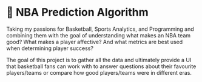 # 🏀 NBA Prediction Algorithm
Taking my passions for Basketball, Sports Analytics, and Programming and combining them with the goal of understanding what makes an NBA team good? What makes a player affective? And what metrics are best used when determining player success?

The goal of this project is to gather all the data and ultimately provide a UI that basketball fans can work with to answer questions about their favourite players/teams or compare how good players/teams were in different eras.